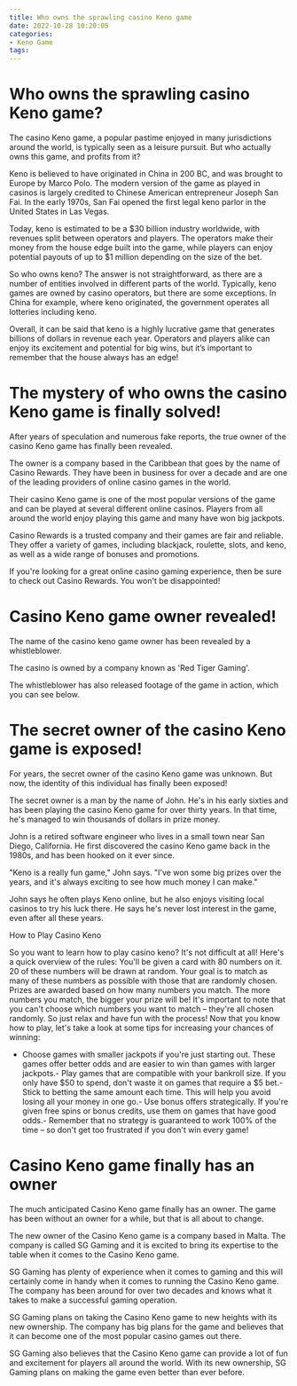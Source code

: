 ```yaml
---
title: Who owns the sprawling casino Keno game
date: 2022-10-28 10:20:05
categories:
- Keno Game
tags:
---
```



#  Who owns the sprawling casino Keno game?

The casino Keno game, a popular pastime enjoyed in many jurisdictions around the world, is typically seen as a leisure pursuit. But who actually owns this game, and profits from it?

Keno is believed to have originated in China in 200 BC, and was brought to Europe by Marco Polo. The modern version of the game as played in casinos is largely credited to Chinese American entrepreneur Joseph San Fai. In the early 1970s, San Fai opened the first legal keno parlor in the United States in Las Vegas.

Today, keno is estimated to be a $30 billion industry worldwide, with revenues split between operators and players. The operators make their money from the house edge built into the game, while players can enjoy potential payouts of up to $1 million depending on the size of the bet.

So who owns keno? The answer is not straightforward, as there are a number of entities involved in different parts of the world. Typically, keno games are owned by casino operators, but there are some exceptions. In China for example, where keno originated, the government operates all lotteries including keno.

Overall, it can be said that keno is a highly lucrative game that generates billions of dollars in revenue each year. Operators and players alike can enjoy its excitement and potential for big wins, but it’s important to remember that the house always has an edge!

#  The mystery of who owns the casino Keno game is finally solved!

After years of speculation and numerous fake reports, the true owner of the casino Keno game has finally been revealed.

The owner is a company based in the Caribbean that goes by the name of Casino Rewards. They have been in business for over a decade and are one of the leading providers of online casino games in the world.

Their casino Keno game is one of the most popular versions of the game and can be played at several different online casinos. Players from all around the world enjoy playing this game and many have won big jackpots.

Casino Rewards is a trusted company and their games are fair and reliable. They offer a variety of games, including blackjack, roulette, slots, and keno, as well as a wide range of bonuses and promotions.

If you're looking for a great online casino gaming experience, then be sure to check out Casino Rewards. You won't be disappointed!

#  Casino Keno game owner revealed!

The name of the casino keno game owner has been revealed by a whistleblower.

The casino is owned by a company known as 'Red Tiger Gaming'.

The whistleblower has also released footage of the game in action, which you can see below.

#  The secret owner of the casino Keno game is exposed!

For years, the secret owner of the casino Keno game was unknown. But now, the identity of this individual has finally been exposed!

The secret owner is a man by the name of John. He's in his early sixties and has been playing the casino Keno game for over thirty years. In that time, he's managed to win thousands of dollars in prize money.

John is a retired software engineer who lives in a small town near San Diego, California. He first discovered the casino Keno game back in the 1980s, and has been hooked on it ever since.

"Keno is a really fun game," John says. "I've won some big prizes over the years, and it's always exciting to see how much money I can make."

John says he often plays Keno online, but he also enjoys visiting local casinos to try his luck there. He says he's never lost interest in the game, even after all these years.



How to Play Casino Keno

 So you want to learn how to play casino keno? It's not difficult at all! Here's a quick overview of the rules: 
You'll be given a card with 80 numbers on it. 20 of these numbers will be drawn at random. Your goal is to match as many of these numbers as possible with those that are randomly chosen. 
Prizes are awarded based on how many numbers you match. The more numbers you match, the bigger your prize will be! 
It's important to note that you can't choose which numbers you want to match – they're all chosen randomly. So just relax and have fun with the process! 
Now that you know how to play, let's take a look at some tips for increasing your chances of winning: 

- Choose games with smaller jackpots if you're just starting out. These games offer better odds and are easier to win than games with larger jackpots.- Play games that are compatible with your bankroll size. If you only have $50 to spend, don't waste it on games that require a $5 bet.- Stick to betting the same amount each time. This will help you avoid losing all your money in one go.- Use bonus offers strategically. If you're given free spins or bonus credits, use them on games that have good odds.- Remember that no strategy is guaranteed to work 100% of the time – so don't get too frustrated if you don't win every game!

#  Casino Keno game finally has an owner

The much anticipated Casino Keno game finally has an owner. The game has been without an owner for a while, but that is all about to change.

The new owner of the Casino Keno game is a company based in Malta. The company is called SG Gaming and it is excited to bring its expertise to the table when it comes to the Casino Keno game.

SG Gaming has plenty of experience when it comes to gaming and this will certainly come in handy when it comes to running the Casino Keno game. The company has been around for over two decades and knows what it takes to make a successful gaming operation.

SG Gaming plans on taking the Casino Keno game to new heights with its new ownership. The company has big plans for the game and believes that it can become one of the most popular casino games out there.

SG Gaming also believes that the Casino Keno game can provide a lot of fun and excitement for players all around the world. With its new ownership, SG Gaming plans on making the game even better than ever before.